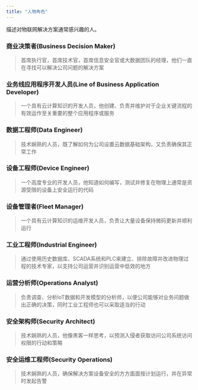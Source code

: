 ```yaml
---
title: "人物角色"
---
```

描述对物联网解决方案通常感兴趣的人。

<!--more-->

### 商业决策者(Business Decision Maker)
> 首席执行官，首席技术官，首席信息安全官或大数据团队的经理，他们一直在寻找可以解决公司问题的解决方案

### 业务线应用程序开发人员(Line of Business Application Developer)
> 一个具有云计算知识的开发人员，他创建、负责并维护对于企业关键流程的有效运作至关重要的整个应用程序或服务

### 数据工程师(Data Engineer)
> 技术娴熟的人员，既了解如何为公司设置云数据基础架构，又负责确保其正常工作

### 设备工程师(Device Engineer)
> 一个高度专业的开发人员，他知道如何编写，测试并修复在物理上通常是资源受限的设备上安全运行的代码

### 设备管理者(Fleet Manager)
> 一个具有云计算知识的运维开发人员，负责让大量设备保持微码更新并顺利运行
 
### 工业工程师(Industrial Engineer)
> 通过使用历史数据库、SCADA系统和PLC来建立、排除故障并改进物理过程的技术专家，以支持公司运营并识别运营中低效的地方

### 运营分析师(Operations Analyst)
> 负责调查、分析IoT数据和开发模型的分析师，以便公司能够对业务问题做出正确的决策，同时工业工程师也可以采取适当的行动

### 安全架构师(Security Architect)
> 技术娴熟的人员，他像黑客一样思考，以预测入侵者获取访问公司系统访问权限的行动和策略

### 安全运维工程师(Security Operations)
> 技术娴熟的人员，确保解决方案设备安全的方方面面按计划运行，并在异常时发起告警
